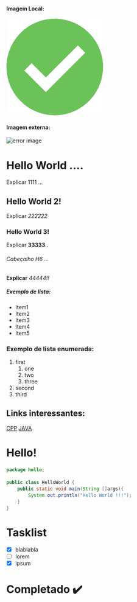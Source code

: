 #### Imagem Local:
![check image](img/check_img.png)

#### Imagem externa:
![error image](https://cdn.pixabay.com/photo/2017/02/12/21/29/false-2061132__340.png)

# Hello World ....
Explicar 1111 ...

## Hello World 2!
Explicar *222222*

### Hello World 3!
Explicar **33333**..

###### Cabeçalho H6 ...
__Explicar__ _44444!!_

##### Exemplo de lista:
* Item1
* Item2
* Item3
* Item4
* Item5

### Exemplo de lista enumerada:
1. first
    1. one
    2. two
    3. three
2. second
3. third

## Links interessantes:
[CPP](https://github.com/djmjm/cpp-exemplos)
[JAVA](https://github.com/djmjm/java-portfolio)

# Hello!
```java
package hello;

public class HelloWorld {
	public static void main(String []args){
        System.out.println("Hello World !!!");
    }
}
```

# Tasklist

- [x] blablabla
- [ ] lorem
- [x] ipsum

# Completado ✔️
